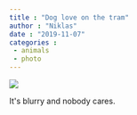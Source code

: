 ```yaml
---
title : "Dog love on the tram"
author : "Niklas"
date : "2019-11-07"
categories : 
 - animals
 - photo
---
```


![](https://niklasblog.com/wp-content/00100lPORTRAIT_00100_BURST20191107073306080_COVER-01.jpeg)

It's blurry and nobody cares.

